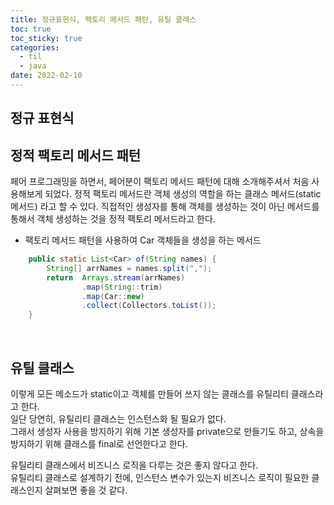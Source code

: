 ```yaml
---
title: 정규표현식, 팩토리 메서드 패턴, 유틸 클래스
toc: true
toc_sticky: true
categories:
  - til
  - java
date: 2022-02-10
---
```


## 정규 표현식

## 정적 팩토리 메서드 패턴

페어 프로그래밍을 하면서, 페어분이 팩토리 메서드 패턴에 대해 소개해주셔서 처음 사용해보게 되었다.
정적 팩토리 메서드란 객체 생성의 역할을 하는 클래스 메서드(static 메서드) 라고 할 수 있다.
직접적인 생성자를 통해 객체를 생성하는 것이 아닌 메서드를 통해서 객체 생성하는 것을 정적 팩토리 메서드라고 한다.

- 팩토리 메서드 패턴을 사용하여 Car 객체들을 생성을 하는 메서드

```java
    public static List<Car> of(String names) {
        String[] arrNames = names.split(",");
        return  Arrays.stream(arrNames)
                .map(String::trim)
                .map(Car::new)
                .collect(Collectors.toList());
    }
```

<br/>

## 유틸 클래스

이렇게 모든 메소드가 static이고 객체를 만들어 쓰지 않는 클래스를 유틸리티 클래스라고 한다.<br/>일단 당연히, 유틸리티 클래스는 인스턴스화 될 필요가 없다. <br/>그래서 생성자 사용을 방지하기 위해 기본 생성자를 private으로 만들기도 하고, 상속을 방지하기 위해 클래스를 final로 선언한다고 한다.

유틸리티 클래스에서 비즈니스 로직을 다루는 것은 좋지 않다고 한다.<br/>유틸리티 클래스로 설계하기 전에, 인스턴스 변수가 있는지 비즈니스 로직이 필요한 클래스인지 살펴보면 좋을 것 같다.

